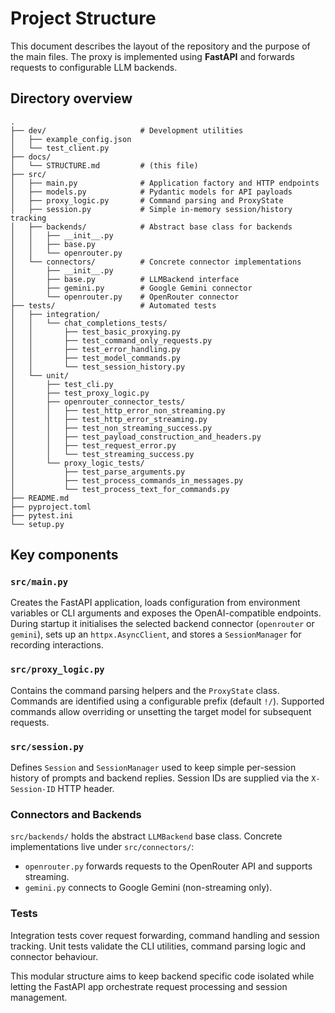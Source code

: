 # Project Structure

This document describes the layout of the repository and the purpose of the main files. The proxy is implemented using **FastAPI** and forwards requests to configurable LLM backends.

## Directory overview

```text
.
├── dev/                     # Development utilities
│   ├── example_config.json
│   └── test_client.py
├── docs/
│   └── STRUCTURE.md         # (this file)
├── src/
│   ├── main.py              # Application factory and HTTP endpoints
│   ├── models.py            # Pydantic models for API payloads
│   ├── proxy_logic.py       # Command parsing and ProxyState
│   ├── session.py           # Simple in-memory session/history tracking
│   ├── backends/            # Abstract base class for backends
│   │   ├── __init__.py
│   │   ├── base.py
│   │   └── openrouter.py
│   └── connectors/          # Concrete connector implementations
│       ├── __init__.py
│       ├── base.py          # LLMBackend interface
│       ├── gemini.py        # Google Gemini connector
│       └── openrouter.py    # OpenRouter connector
├── tests/                   # Automated tests
│   ├── integration/
│   │   └── chat_completions_tests/
│   │       ├── test_basic_proxying.py
│   │       ├── test_command_only_requests.py
│   │       ├── test_error_handling.py
│   │       ├── test_model_commands.py
│   │       └── test_session_history.py
│   └── unit/
│       ├── test_cli.py
│       ├── test_proxy_logic.py
│       ├── openrouter_connector_tests/
│       │   ├── test_http_error_non_streaming.py
│       │   ├── test_http_error_streaming.py
│       │   ├── test_non_streaming_success.py
│       │   ├── test_payload_construction_and_headers.py
│       │   ├── test_request_error.py
│       │   └── test_streaming_success.py
│       └── proxy_logic_tests/
│           ├── test_parse_arguments.py
│           ├── test_process_commands_in_messages.py
│           └── test_process_text_for_commands.py
├── README.md
├── pyproject.toml
├── pytest.ini
└── setup.py
```

## Key components

### `src/main.py`
Creates the FastAPI application, loads configuration from environment variables or CLI arguments and exposes the OpenAI-compatible endpoints. During startup it initialises the selected backend connector (`openrouter` or `gemini`), sets up an `httpx.AsyncClient`, and stores a `SessionManager` for recording interactions.

### `src/proxy_logic.py`
Contains the command parsing helpers and the `ProxyState` class. Commands are identified using a configurable prefix (default `!/`). Supported commands allow overriding or unsetting the target model for subsequent requests.

### `src/session.py`
Defines `Session` and `SessionManager` used to keep simple per-session history of prompts and backend replies. Session IDs are supplied via the `X-Session-ID` HTTP header.

### Connectors and Backends
`src/backends/` holds the abstract `LLMBackend` base class. Concrete implementations live under `src/connectors/`:
- `openrouter.py` forwards requests to the OpenRouter API and supports streaming.
- `gemini.py` connects to Google Gemini (non-streaming only).

### Tests
Integration tests cover request forwarding, command handling and session tracking. Unit tests validate the CLI utilities, command parsing logic and connector behaviour.

This modular structure aims to keep backend specific code isolated while letting the FastAPI app orchestrate request processing and session management.
